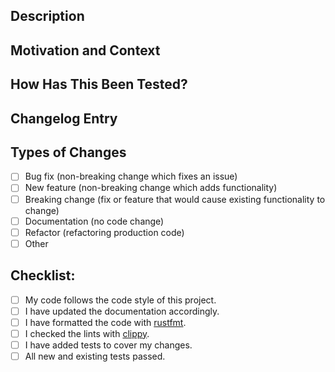 <!--- Thank you for contributing to rustypaste! -->

## Description

<!--- Describe your changes in detail -->

## Motivation and Context

<!--- Why is this change required? What problem does it solve? -->
<!--- If it fixes an open issue, please link to the issue here. -->

## How Has This Been Tested?

<!--- Please describe in detail how you tested your changes. -->
<!--- Include details of your testing environment, and the tests you ran to -->
<!--- see how your change affects other areas of the code, etc. -->

## Changelog Entry

<!--- Please write the changelog entry for these changes. -->
<!--- Follow the <https://keepachangelog.com/en/1.0.0/> format. -->
<!--- Use one of the Added, Changed, Deprecated, Removed, Fixed, and Security headers accordingly. -->
<!-- For example:
````
### Added

- Add a middleware for checking the content length
  - Before, the upload size was checked after full upload which was clearly wrong.
````
-->

## Types of Changes

<!--- What types of changes does your code introduce? Put an `x` in all the boxes that apply: -->

- [ ] Bug fix (non-breaking change which fixes an issue)
- [ ] New feature (non-breaking change which adds functionality)
- [ ] Breaking change (fix or feature that would cause existing functionality to change)
- [ ] Documentation (no code change)
- [ ] Refactor (refactoring production code)
- [ ] Other <!--- (provide information) -->

## Checklist:

<!--- Go over all the following points, and put an `x` in all the boxes that apply. -->

- [ ] My code follows the code style of this project.
- [ ] I have updated the documentation accordingly.
- [ ] I have formatted the code with [rustfmt](https://github.com/rust-lang/rustfmt).
- [ ] I checked the lints with [clippy](https://github.com/rust-lang/rust-clippy).
- [ ] I have added tests to cover my changes.
- [ ] All new and existing tests passed.
